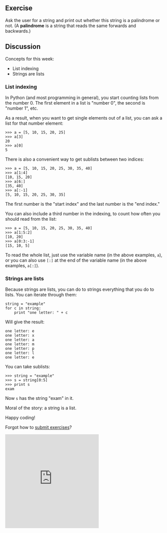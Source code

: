 ## Exercise

Ask the user for a string and print out whether this string is a palindrome or not. (A **palindrome** is a string that reads the same forwards and backwards.)

## Discussion

Concepts for this week: 

* List indexing
* Strings are lists

### List indexing

In Python (and most programming in general), you start counting lists from the number 0. The first element in a list is "number 0", the second is "number 1", etc. 

As a result, when you want to get single elements out of a list, you can ask a list for that number element:

```
>>> a = [5, 10, 15, 20, 25]
>>> a[3]
20
>>> a[0]
5
```

There is also a convenient way to get sublists between two indices: 

```
>>> a = [5, 10, 15, 20, 25, 30, 35, 40]
>>> a[1:4]
[10, 15, 20]
>>> a[6:]
[35, 40]
>>> a[:-1]
[5, 10, 15, 20, 25, 30, 35]
```

The first number is the "start index" and the last number is the "end index."

You can also include a third number in the indexing, to count how often you should read from the list: 

```
>>> a = [5, 10, 15, 20, 25, 30, 35, 40]
>>> a[1:5:2]
[10, 20]
>>> a[0:3:-1]
[15, 10, 5]
```

To read the whole list, just use the variable name (in the above examples, `a`), or you can also use `[:]` at the end of the variable name (in the above examples, `a[:]`). 


### Strings are lists

Because strings are lists, you can do to strings everything that you do to lists. You can iterate through them: 

```
string = "example"
for c in string: 
	print "one letter: " + c
```

Will give the result:

```
one letter: e
one letter: x
one letter: a
one letter: m
one letter: p
one letter: l
one letter: e
```

You can take sublists: 

```
>>> string = "example"
>>> s = string[0:5]
>>> print s
exam
```

Now `s` has the string "exam" in it. 

Moral of the story: a string is a list.

Happy coding! 

Forgot how to [submit exercises](http://practicepython.blogspot.com/2014/01/how-it-works.html)?

<iframe src="https://docs.google.com/forms/d/1WukNfdIjINTKLJRIcKJ6pmMbfd9A3PXqhOVpWRhlRF4/viewform?embedded=true" width="300" height="300" frameborder="0" marginheight="0" marginwidth="0">Loading...</iframe>